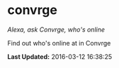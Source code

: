 # convrge
*Alexa, ask Convrge, who's online*

Find out who's online at in Convrge

**Last Updated:** 2016-03-12 16:38:25